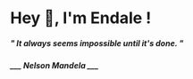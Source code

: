 <h1 title="head"> Hey 👋, I'm Endale !</h1>

**<h5><i>" It always seems impossible until it's done. "</i></h5>**

*<b>___ Nelson Mandela ___</b>*
